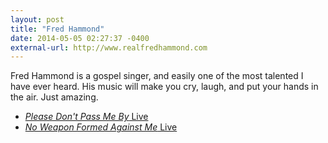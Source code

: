 ```yaml
---
layout: post
title: "Fred Hammond"
date: 2014-05-05 02:27:37 -0400
external-url: http://www.realfredhammond.com
---
```


Fred Hammond is a gospel singer, and easily one of the most talented I have
ever heard. His music will make you cry, laugh, and put your hands in the
air. Just amazing.

- [*Please Don't Pass Me By* Live](https://www.youtube.com/watch?v=Mqay2TV8cEA)
- [*No Weapon Formed Against Me* Live](https://www.youtube.com/watch?v=9KlhlHTE12Q)
